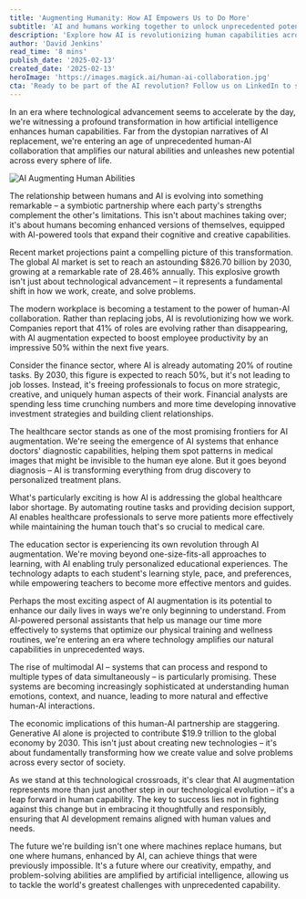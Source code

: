 ```yaml
---
title: 'Augmenting Humanity: How AI Empowers Us to Do More'
subtitle: 'AI and humans working together to unlock unprecedented potential'
description: 'Explore how AI is revolutionizing human capabilities across industries, from healthcare to education. With the global AI market projected to reach $826.70 billion by 2030, we\'re witnessing a transformation where AI augments rather than replaces human abilities, leading to unprecedented opportunities for growth and innovation.'
author: 'David Jenkins'
read_time: '8 mins'
publish_date: '2025-02-13'
created_date: '2025-02-13'
heroImage: 'https://images.magick.ai/human-ai-collaboration.jpg'
cta: 'Ready to be part of the AI revolution? Follow us on LinkedIn to stay updated on the latest developments in human-AI collaboration and discover how your potential can be amplified through artificial intelligence.'
---
```


In an era where technological advancement seems to accelerate by the day, we're witnessing a profound transformation in how artificial intelligence enhances human capabilities. Far from the dystopian narratives of AI replacement, we're entering an age of unprecedented human-AI collaboration that amplifies our natural abilities and unleashes new potential across every sphere of life.

![AI Augmenting Human Abilities](https://i.magick.ai/PIXE/1739476437974_magick_img.webp)

The relationship between humans and AI is evolving into something remarkable – a symbiotic partnership where each party's strengths complement the other's limitations. This isn't about machines taking over; it's about humans becoming enhanced versions of themselves, equipped with AI-powered tools that expand their cognitive and creative capabilities.

Recent market projections paint a compelling picture of this transformation. The global AI market is set to reach an astounding $826.70 billion by 2030, growing at a remarkable rate of 28.46% annually. This explosive growth isn't just about technological advancement – it represents a fundamental shift in how we work, create, and solve problems.

The modern workplace is becoming a testament to the power of human-AI collaboration. Rather than replacing jobs, AI is revolutionizing how we work. Companies report that 41% of roles are evolving rather than disappearing, with AI augmentation expected to boost employee productivity by an impressive 50% within the next five years.

Consider the finance sector, where AI is already automating 20% of routine tasks. By 2030, this figure is expected to reach 50%, but it's not leading to job losses. Instead, it's freeing professionals to focus on more strategic, creative, and uniquely human aspects of their work. Financial analysts are spending less time crunching numbers and more time developing innovative investment strategies and building client relationships.

The healthcare sector stands as one of the most promising frontiers for AI augmentation. We're seeing the emergence of AI systems that enhance doctors' diagnostic capabilities, helping them spot patterns in medical images that might be invisible to the human eye alone. But it goes beyond diagnosis – AI is transforming everything from drug discovery to personalized treatment plans.

What's particularly exciting is how AI is addressing the global healthcare labor shortage. By automating routine tasks and providing decision support, AI enables healthcare professionals to serve more patients more effectively while maintaining the human touch that's so crucial to medical care.

The education sector is experiencing its own revolution through AI augmentation. We're moving beyond one-size-fits-all approaches to learning, with AI enabling truly personalized educational experiences. The technology adapts to each student's learning style, pace, and preferences, while empowering teachers to become more effective mentors and guides.

Perhaps the most exciting aspect of AI augmentation is its potential to enhance our daily lives in ways we're only beginning to understand. From AI-powered personal assistants that help us manage our time more effectively to systems that optimize our physical training and wellness routines, we're entering an era where technology amplifies our natural capabilities in unprecedented ways.

The rise of multimodal AI – systems that can process and respond to multiple types of data simultaneously – is particularly promising. These systems are becoming increasingly sophisticated at understanding human emotions, context, and nuance, leading to more natural and effective human-AI interactions.

The economic implications of this human-AI partnership are staggering. Generative AI alone is projected to contribute $19.9 trillion to the global economy by 2030. This isn't just about creating new technologies – it's about fundamentally transforming how we create value and solve problems across every sector of society.

As we stand at this technological crossroads, it's clear that AI augmentation represents more than just another step in our technological evolution – it's a leap forward in human capability. The key to success lies not in fighting against this change but in embracing it thoughtfully and responsibly, ensuring that AI development remains aligned with human values and needs.

The future we're building isn't one where machines replace humans, but one where humans, enhanced by AI, can achieve things that were previously impossible. It's a future where our creativity, empathy, and problem-solving abilities are amplified by artificial intelligence, allowing us to tackle the world's greatest challenges with unprecedented capability.